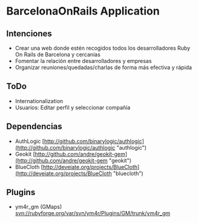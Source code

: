 BarcelonaOnRails Application
============================

Intenciones
-----------
* Crear una web donde estén recogidos todos los desarrolladores Ruby On Rails de Barcelona y cercanías
* Fomentar la relación entre desarrolladores y empresas
* Organizar reuniones/quedadas/charlas de forma más efectiva y rápida

ToDo
----
* Internationalization
* Usuarios: Editar perfil y seleccionar compañía

Dependencias
------------
* AuthLogic [http://github.com/binarylogic/authlogic](http://github.com/binarylogic/authlogic "authlogic")
* Geokit [http://github.com/andre/geokit-gem](http://github.com/andre/geokit-gem "geokit")
* BlueCloth [http://deveiate.org/projects/BlueCloth](http://deveiate.org/projects/BlueCloth "bluecloth")

Plugins
--------
* ym4r_gm (GMaps) [svn://rubyforge.org/var/svn/ym4r/Plugins/GM/trunk/ym4r_gm](svn://rubyforge.org/var/svn/ym4r/Plugins/GM/trunk/ym4r_gm "GMaps")
